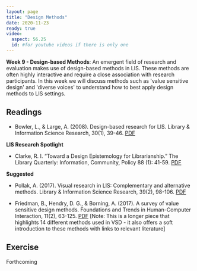```yaml
---
layout: page
title: "Design Methods"
date: 2020-11-23
ready: true
video:
  aspect: 56.25
  id: #for youtube videos if there is only one
---
```


**Week 9 - Design-based Methods**: An emergent field of research and evaluation makes use of design-based methods in LIS. These methods are often highly interactive and require a close association with research participants. In this week we will discuss methods such as 'value sensitive design' and 'diverse voices' to understand how to best apply design methods to LIS settings.

## Readings

- Bowler, L., & Large, A. (2008). Design-based research for LIS. Library & Information Science Research, 30(1), 39-46. [PDF](https://github.com/nniiicc/LIS-570-Au2020/raw/master/readings/Week9/Design_based_research_for_LIS.pdf)

**LIS Research Spotlight**

- Clarke, R. I. “Toward a Design Epistemology for Librarianship.” The Library Quarterly: Information, Community, Policy 88 (1): 41-59. [PDF](https://github.com/nniiicc/LIS-570-Au2020/raw/master/readings/Week9/clarke2018.pdf)

**Suggested**
- Pollak, A. (2017). Visual research in LIS: Complementary and alternative methods. Library & Information Science Research, 39(2), 98-106. [PDF](https://core.ac.uk/download/pdf/61693749.pdf)

- Friedman, B., Hendry, D. G., & Borning, A. (2017). A survey of value sensitive design methods. Foundations and Trends in Human-Computer Interaction, 11(2), 63-125. [PDF](https://github.com/nniiicc/LIS-570-Au2020/raw/master/readings/Week9/friedman2017.pdf) [Note: This is a longer piece that highlights 14 different methods used in VSD - it also offers a soft introduction to these methods with links to relevant literature]


## Exercise
Forthcoming
